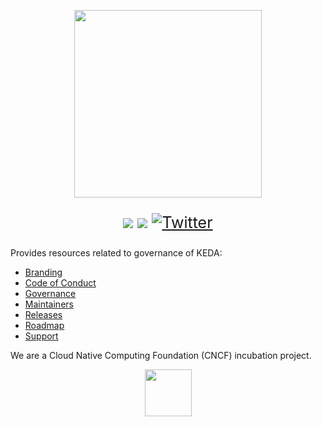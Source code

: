 <p align="center"><img src="logos/keda-word-colour.png" width="300"/></p>


<p style="font-size: 25px" align="center">
<a href="https://bestpractices.coreinfrastructure.org/projects/3791"><img src="https://bestpractices.coreinfrastructure.org/projects/3791/badge"></a>
<a href="https://clomonitor.io/projects/cncf/keda/keda"><img src="https://img.shields.io/endpoint?url=https://clomonitor.io/api/projects/cncf/keda/keda/badge"></a>
<a href="https://twitter.com/kedaorg"><img src="https://img.shields.io/twitter/follow/kedaorg?style=social" alt="Twitter"></a></p>

Provides resources related to governance of KEDA:

- [Branding](BRANDING.md)
- [Code of Conduct](https://github.com/kedacore/.github/blob/main/CODE_OF_CONDUCT.md)
- [Governance](GOVERNANCE.md)
- [Maintainers](MAINTAINERS.md)
- [Releases](RELEASES.md)
- [Roadmap](https://github.com/kedacore/keda/blob/main/ROADMAP.md)
- [Support](SUPPORT.md)

We are a Cloud Native Computing Foundation (CNCF) incubation project.
<p align="center"><img src="logos/logo-cncf.svg" height="75px"></p>
